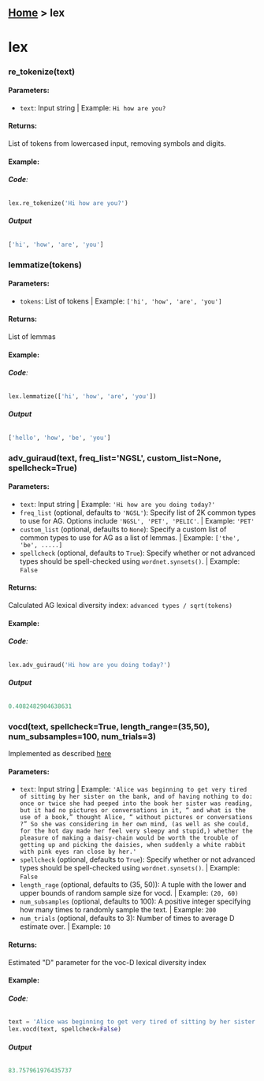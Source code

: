 [Home](README.md) > lex
---

# lex

### **re_tokenize(text)**

#### **Parameters**:
  - `text`: Input string | Example: `Hi how are you?`

#### **Returns**:
List of tokens from lowercased input, removing symbols and digits.

#### **Example**:

###### **Code**:
```python
lex.re_tokenize('Hi how are you?')

```

###### **Output**
```python
['hi', 'how', 'are', 'you']
```

### **lemmatize(tokens)**

#### **Parameters**:
  - `tokens`: List of tokens | Example: `['hi', 'how', 'are', 'you']`

#### **Returns**:
List of lemmas

#### **Example**:

###### **Code**:
```python
lex.lemmatize(['hi', 'how', 'are', 'you'])

```

###### **Output**
```python
['hello', 'how', 'be', 'you']
```


### **adv_guiraud(text, freq_list='NGSL', custom_list=None, spellcheck=True)**

#### **Parameters**:
  - `text`: Input string | Example: `'Hi how are you doing today?'`
  - `freq_list` (optional, defaults to `'NGSL'`): Specify list of 2K common types to use for AG. Options include `'NGSL', 'PET', 'PELIC'`. | Example: `'PET'`
  - `custom_list` (optional, defaults to `None`): Specify a custom list of common types to use for AG as a list of lemmas. | Example: `['the', 'be', .....]`
  - `spellcheck` (optional, defaults to `True`): Specify whether or not advanced types should be spell-checked using `wordnet.synsets()`. | Example: `False`


#### **Returns**:
Calculated AG lexical diversity index: `advanced types / sqrt(tokens)`

#### **Example**:
###### **Code**:
```python
lex.adv_guiraud('Hi how are you doing today?')
```

###### **Output**
```python
0.4082482904638631
```

### **vocd(text, spellcheck=True, length_range=(35,50), num_subsamples=100, num_trials=3)**
Implemented as described [here](http://www.leeds.ac.uk/educol/documents/00001541.htm)
#### **Parameters**:
  - `text`: Input string | Example: ``'Alice was beginning to get very tired of sitting by her sister on the bank, and of having nothing to do: once or twice she had peeped into the book her sister was reading, but it had no pictures or conversations in it, “ and what is the use of a book,” thought Alice, “ without pictures or conversations ?” So she was considering in her own mind, (as well as she could, for the hot day made her feel very sleepy and stupid,) whether the pleasure of making a daisy-chain would be worth the trouble of getting up and picking the daisies, when suddenly a white rabbit with pink eyes ran close by her.'``
  - `spellcheck` (optional, defaults to `True`): Specify whether or not advanced types should be spell-checked using `wordnet.synsets()`. | Example: `False`
  - `length_rage` (optional, defaults to (35, 50)): A tuple with the lower and upper bounds of random sample size for vocd. | Example: `(20, 60)`
  - `num_subsamples` (optional, defaults to 100): A positive integer specifying how many times to randomly sample the text. | Example: `200`
  - `num_trials` (optional, defaults to 3): Number of times to average D estimate over. | Example: `10`

#### **Returns**:
Estimated "D" parameter for the voc-D lexical diversity index

#### **Example**:
###### **Code**:
```python
text = 'Alice was beginning to get very tired of sitting by her sister on the bank, and of having nothing to do: once or twice she had peeped into the book her sister was reading, but it had no pictures or conversations in it, “ and what is the use of a book,” thought Alice, “ without pictures or conversations ?” So she was considering in her own mind, (as well as she could, for the hot day made her feel very sleepy and stupid,) whether the pleasure of making a daisy-chain would be worth the trouble of getting up and picking the daisies, when suddenly a white rabbit with pink eyes ran close by her.'
lex.vocd(text, spellcheck=False)
```

###### **Output**
```python
83.757961976435737
```
